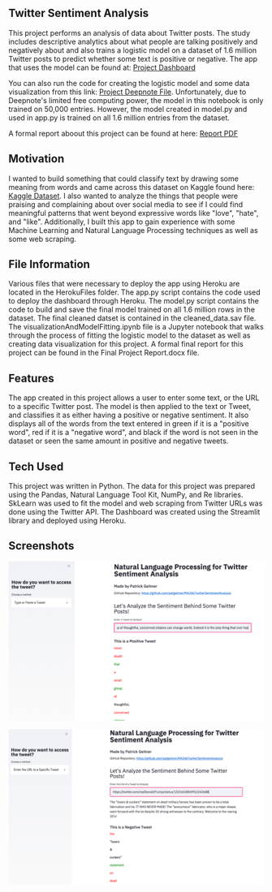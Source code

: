 ## Twitter Sentiment Analysis
This project performs an analysis of data about Twitter posts. The study includes descriptive analytics about what people are talking positively and negatively about and also trains a logistic model on a dataset of 1.6 million Twitter posts to predict whether some text is positive or negative. The app that uses the model can be found at: [Project Dashboard](https://nlp-twitter-sentiment.herokuapp.com/)

You can also run the code for creating the logistic model and some data visualization from this link: [Project Deepnote File](https://deepnote.com/project/fa91b211-2975-412c-a8b0-839a93b97fa6). Unfortunately, due to Deepnote's limited free computing power, the model in this notebook is only trained on 50,000 entries. However, the model created in model.py and used in app.py is trained on all 1.6 million entries from the dataset.

A formal report aboout this project can be found at here: [Report PDF](https://github.com/patgeitner/MA346TwitterSentimentAnalysis/blob/main/Final%20Project%20Report.pdf)


## Motivation
I wanted to build something that could classify text by drawing some meaning from words and came across this dataset on Kaggle found here: [Kaggle Dataset](https://www.kaggle.com/kazanova/sentiment140). I also wanted to analyze the things that people were praising and complaining about over social media to see if I could find meaningful patterns that went beyond expressive words like "love", "hate", and "like". Additionally, I built this app to gain experience with some Machine Learning and Natural Language Processing techniques as well as some web scraping.

## File Information
Various files that were necessary to deploy the app using Heroku are located in the HerokuFiles folder. The app.py script contains the code used to deploy the dashboard through Heroku. The model.py script contains the code to build and save the final model trained on all 1.6 million rows in the dataset. The final cleaned datset is contained in the cleaned_data.sav file. The visualizationAndModelFitting.ipynb file is a Jupyter notebook that walks through the process of fitting the logistic model to the dataset as well as creating data visualization for this project. A formal final report for this project can be found in the Final Project Report.docx file.

## Features
The app created in this project allows a user to enter some text, or the URL to a specific Twitter post. The model is then applied to the text or Tweet, and classifies it as either having a positive or negative sentiment. It also displays all of the words from the text entered in green if it is a "positive word", red if it is a "negative word", and black if the word is not seen in the dataset or seen the same amount in positive and negative tweets.

## Tech Used
This project was written in Python. The data for this project was prepared using the Pandas, Natural Language Tool Kit, NumPy, and Re libraries. SkLearn was used to fit the model and web scraping from Twitter URLs was done using the Twitter API. The Dashboard was created using the Streamlit library and deployed using Heroku. 

## Screenshots
![](/images/Screenshot.png)

![](/images/Screenshot2.png)

